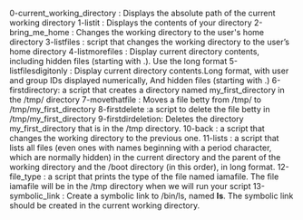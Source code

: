 0-current_working_directory : Displays the absolute path of the current working directory
1-listit : Displays the contents of your directory
2-bring_me_home : Changes the working directory to the user's home directory
3-listfiles : script that changes the working directory to the user’s home directory
4-listmorefiles : Display current directory contents, including hidden files (starting with .). Use the long format
5-listfilesdigitonly : Display current directory contents.Long format, with user and group IDs displayed numerically, And hidden files (starting with .)
6-firstdirectory: a script that creates a directory named my_first_directory in the /tmp/ directory
7-movethatfile : Moves a file betty from /tmp/ to /tmp/my_first_directory
8-firstdelete :a script to delete the file betty in /tmp/my_first_directory
9-firstdirdeletion: Deletes the directory my_first_directory that is in the /tmp directory.
10-back : a script that changes the working directory to the previous one.
11-lists : a script that lists all files (even ones with names beginning with a period character, which are normally hidden) in the current directory and the parent of the working directory and the /boot directory (in this order), in long format.
12-file_type : a script that prints the type of the file named iamafile. The file iamafile will be in the /tmp directory when we will run your script
13-symbolic_link : Create a symbolic link to /bin/ls, named __ls__. The symbolic link should be created in the current working directory.
